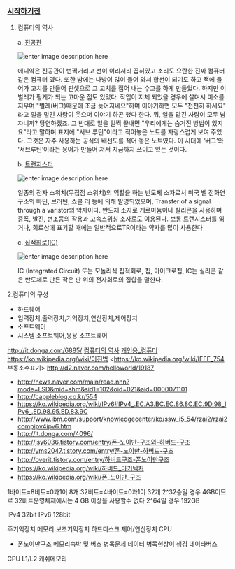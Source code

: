 

### [시작하기전](https://www.youtube.com/watch?v=d2D-H8v-gJA) 

1. 컴퓨터의 역사 

	a. [진공관](http://jalbum.com/INF_LEARN/2856) 

		
	![enter image description here](http://jalbum.com/files/attach/images/2615/856/002/40737f1635d314c5c9996d9e4ac384b8.jpg)

	에니악은 진공관이 번쩍거리고 선이 이리저리 꼽혀있고 소리도 요란한 진짜 컴퓨터 같은 컴퓨터 였다. 또한 밤에는 나방이 많이 들어 와서 합선이 되기도 하고 잭에 들어가 고치를 만들어 핀셋으로 그 고치를 집어 내는 수고를 하게 만들었다. 하지만 이 벌레가 핑게가 되는 고마운 점도 있었다. 작업이 지체 되었을 경우에 살며시 미소를 지우며 "벌레(버그)때문에 조금 늦어지네요"하며 이야기하면 모두 "천천히 하세요" 라고 일을 맡긴 사람이 웃으며 이야기 하곤 했다 한다. 뭐, 일을 맡긴 사람이 모두 남자니까? 당연하겠죠. 그 반대로 일을 일찍 끝내면 "우리에게는 숨겨진 방법이 있지요"라고 말하며 표지에 "서브 루틴"이라고 적어놓은 노트를 자랑스럽게 보여 주었다. 그것은 자주 사용하는 공식의 배선도를 적어 놓은 노트였다. 이 시대에 ‘버그’와 ‘서브루틴’이라는 용어가 만들어 져서 지금까지 쓰이고 있는 것이다.
		
	b. [트랜지스터](http://jojo.namoweb.net/jusan/char3/3200-13-1.htm)
	
	![enter image description here](https://upload.wikimedia.org/wikipedia/commons/thumb/0/0e/Transistors-white.jpg/350px-Transistors-white.jpg)

	일종의 전자 스위치(무접점 스위치)의 역할을 하는 반도체 소자로서 미국 벨 전화연구소의 바딘, 브러틴, 쇼클	리 등에 의해 발명되었으며, Transfer of a signal through a varistor의 약자이다. 반도체 소자로 게르마늄이나 실리콘을 사용하며 증폭, 발진, 변조등의 작용과 고속스위칭 소자로도 이용된다. 보통 트랜지스터를 읽거나, 회로상에 표기할 때에는 일반적으로TR이라는 약자를 많이 사용한다


	c. [집적회로(IC)](https://ko.wikipedia.org/wiki/%EC%A7%91%EC%A0%81_%ED%9A%8C%EB%A1%9C)
 
 	![enter image description here](http://cfile26.uf.tistory.com/original/2313413B53CF746D072FBC)
	
	IC (Integrated Circuit) 또는 모놀리식 집적회로, 칩, 마이크로칩, IC는 실리콘 같은 반도체로 만든 작은 판 위의 전자회로의 집합을 말한다.

2.컴퓨터의 구성
 
* 하드웨어  
* 입력장치,출력장치,기억장치,연산장치,제어장치 
* 소프트웨어  
* 시스템 소프트웨어,응용 소프트웨어



<http://it.donga.com/6885/>
[컴퓨터의 역사](https://ko.wikipedia.org/wiki/)
[개인용_컴퓨터](https://ko.wikipedia.org/wiki/)
<https://ko.wikipedia.org/wiki/이진법>
<https://ko.wikipedia.org/wiki/IEEE_754  부동소수표기>
<http://d2.naver.com/helloworld/19187>
+ http://news.naver.com/main/read.nhn?mode=LSD&mid=shm&sid1=102&oid=021&aid=0000071101
+ http://cappleblog.co.kr/554
+ https://ko.wikipedia.org/wiki/IPv6#IPv4_.EC.A3.BC.EC.86.8C.EC.9D.98_IPv6_.ED.98.95.ED.83.9C
+ http://www.ibm.com/support/knowledgecenter/ko/ssw_i5_54/rzai2/rzai2compipv4ipv6.htm
+ http://it.donga.com/4096/
+ http://jsy6036.tistory.com/entry/폰-노이만-구조와-하버드-구조
+ http://yms2047.tistory.com/entry/폰-노이만-하버드-구조
+ http://overit.tistory.com/entry/하버드구조-폰노이만구조
+ https://ko.wikipedia.org/wiki/하버드_아키텍처
+ https://ko.wikipedia.org/wiki/폰_노이만_구조

1바이트=8비트=0과1이 8개
32비트=4바이트=0과1이 32개
2^32승일 경우 4GB이므로 32비트운영체제에서는 4 GB 이상을 사용할수 없다
2^64일 경우 192GB

IPv4 32bit
IPv6 128bit

주기억장치 메모리
보조기억장치 하드디스크
제어/연산장치 CPU

- 폰노이만구조
메모리속박 및 버스 병목문제
데이터 병목현상이 생김
데이타버스

CPU L1/L2 캐쉬메모리
